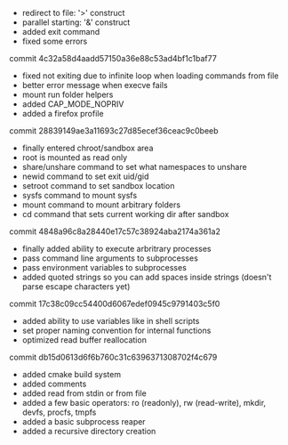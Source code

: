 
* redirect to file: '>' construct
* parallel starting: '&' construct
* added exit command
* fixed some errors

commit 4c32a58d4aadd57150a36e88c53ad4bf1c1baf77
* fixed not exiting due to infinite loop when loading commands from file
* better error message when execve fails
* mount run folder helpers
* added CAP\_MODE\_NOPRIV
* added a firefox profile

commit 28839149ae3a11693c27d85ecef36ceac9c0beeb
* finally entered chroot/sandbox area
* root is mounted as read only
* share/unshare command to set what namespaces to unshare
* newid command to set exit uid/gid
* setroot command to set sandbox location
* sysfs command to mount sysfs
* mount command to mount arbitrary folders
* cd command that sets current working dir after sandbox

commit 4848a96c8a28440e17c57c38924aba2174a361a2
* finally added ability to execute arbritrary processes
* pass command line arguments to subprocesses
* pass environment variables to subprocesses
* added quoted strings so you can add spaces inside strings (doesn't parse escape characters yet)

commit 17c38c09cc54400d6067edef0945c9791403c5f0
* added ability to use variables like in shell scripts
* set proper naming convention for internal functions
* optimized read buffer reallocation

commit db15d0613d6f6b760c31c6396371308702f4c679
* added cmake build system
* added comments
* added read from stdin or from file
* added a few basic operators: ro (readonly), rw (read-write), mkdir, devfs, procfs, tmpfs
* added a basic subprocess reaper
* added a recursive directory creation


